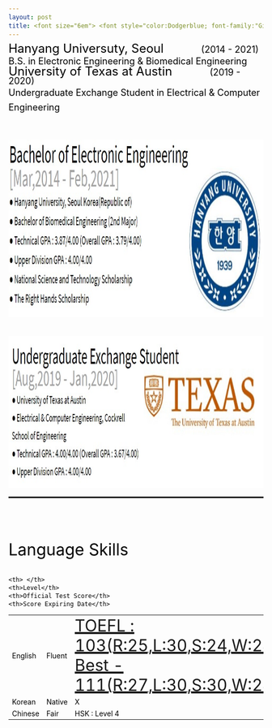 ```yaml
---
layout: post
title: <font size="6em"> <font style="color:Dodgerblue; font-family:"Gilroy Extra Bold",Gilroy;"> EDUCATION </font></font>
---
```


<font size="5em" style="color:black; line-height:50%;">Hanyang Universuty, Seoul &nbsp;&nbsp;&nbsp;&nbsp;&nbsp;&nbsp;&nbsp;&nbsp;&nbsp;&nbsp;<font size="4em">(2014 - 2021)</font><br></font><font size="4em" style="color:black; line-height:1.6;">B.S. in Electronic Engineering & Biomedical Engineering<br></font>
<font size="5em" style="color:black; line-height:50%;">University of Texas at Austin &nbsp;&nbsp;&nbsp;&nbsp;&nbsp;&nbsp;&nbsp;&nbsp;&nbsp;&nbsp;<font size="4em">(2019 - 2020)</font><br></font><font size="4em" style="color:black; line-height:1.6;">Undergraduate Exchange Student in Electrical & Computer Engineering</font>


<br>
<br>
<img src="/images/fulls/Edu.jpg" class="image-img" width="950" height="350"><br>
<br><br>
<img src="/images/fulls/Edu2.jpg" class="image-img" width="950" height="300"><br>
<hr style="height:3px">


<!--
<font size="7em"><font style="color:black;">Bachelor of Electronic Engineering</font> <div style="float:right;">
<img src="/images/fulls/HYU.jpg" class="image-img" width="310" height="280">
</div><br>[Mar,2014 - Feb,2021]<br></font>
<font size="5em" style="color:black;">
● Hanyang University, Seoul Korea(Republic of) <br>
● Bachelor of Biomedical Engineering (2nd Major) <br>
● Technical GPA : 3.87/4.00 (Overall GPA : 3.79/4.00)<br>
● Upper Division GPA : 4.00/4.00 <br>
● National Science and Technology Scholarship <br>
● The Right Hands Scholarship <br></font>


<br>

<font size="7em"><font style="color:black;">
Undergraduate Exchange Student &nbsp;&nbsp;&nbsp;&nbsp;&nbsp;&nbsp;&nbsp;&nbsp;&nbsp;&nbsp;&nbsp;&nbsp;&nbsp;&nbsp;<br></font>[Aug,2019 - Jan,2020]</font>
<font size="5em" style="color:black;">
<div style="float:right;">
&nbsp;&nbsp;&nbsp;&nbsp;&nbsp;&nbsp;&nbsp;&nbsp;&nbsp;&nbsp;&nbsp;&nbsp;&nbsp;&nbsp;<img src="/images/fulls/UT2.jpg" class="image-img" width="450" height="140">
</div><br>


● University of Texas at Austin <br>
● Electrical & Computer Engineering, Cockrell School of Engineering <br>
● Technical GPA : 4.00/4.00 (Overall GPA : 3.67/4.00)<br>
● Upper Division GPA : 4.00/4.00 <br>
-->
<br>
<br>
<br>
<br>
<font size="6em;" style="color:black;">
Language Skills<br>
</font><br>
<font style="color:black;">
<table style="width:100%">
  <tr>

    <th> </th>
    <th>Level</th>
    <th>Official Test Score</th>
    <th>Score Expiring Date</th>
  </tr>
  <tr>
    <td>English</td>
    <td>Fluent</td>
    <td><a href="/images/fulls/TOEFL.jpg" ><font size="6.5em"><u>TOEFL : 103(R:25,L:30,S:24,W:24)<br> Best - 111(R:27,L:30,S:30,W:24)</u></font></a></td>
    <td>April/10/2022</td>
  </tr>
  <tr>
    <td>Korean</td>
    <td>Native</td>
    <td>X</td>
    <td>X</td>
  </tr>
  <tr>
    <td>Chinese</td>
    <td>Fair</td>
    <td>HSK : Level 4</td>
    <td>Feb/11/2020</td>
  </tr>  
</table>
</font><br>
<br>
